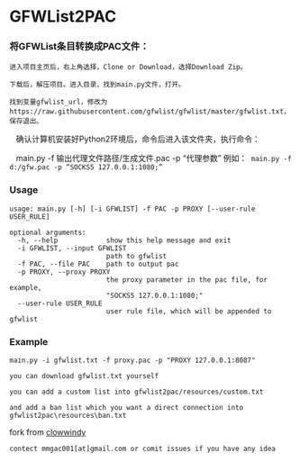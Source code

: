 GFWList2PAC
===========
### 将GFWList条目转换成PAC文件：

    
    进入项目主页后，右上角选择，Clone or Download，选择Download Zip。
    
    下载后，解压项目。进入目录，找到main.py文件，打开。
    
    找到变量gfwlist_url，修改为https://raw.githubusercontent.com/gfwlist/gfwlist/master/gfwlist.txt，保存退出。
    
    确认计算机安装好Python2环境后，命令后进入该文件夹，执行命令：
    
    main.py -f 输出代理文件路径/生成文件.pac -p “代理参数” 例如：` main.py -f d:/gfw.pac -p “SOCKS5 127.0.0.1:1080;”`
    
    
### Usage

    usage: main.py [-h] [-i GFWLIST] -f PAC -p PROXY [--user-rule USER_RULE]

    optional arguments:
      -h, --help            show this help message and exit
      -i GFWLIST, --input GFWLIST
                            path to gfwlist
      -f PAC, --file PAC    path to output pac
      -p PROXY, --proxy PROXY
                            the proxy parameter in the pac file, for example,
                            "SOCKS5 127.0.0.1:1080;"
      --user-rule USER_RULE
                            user rule file, which will be appended to gfwlist

### Example

    main.py -i gfwlist.txt -f proxy.pac -p "PROXY 127.0.0.1:8087"

    you can download gfwlist.txt yourself

    you can add a custom list into gfwlist2pac/resources/custom.txt

    and add a ban list which you want a direct connection into gfwlist2pac\resources\ban.txt


fork from [clowwindy](https://github.com/clowwindy/gfwlist2pac)

```
contect mmgac001[at]gmail.com or comit issues if you have any idea
```


